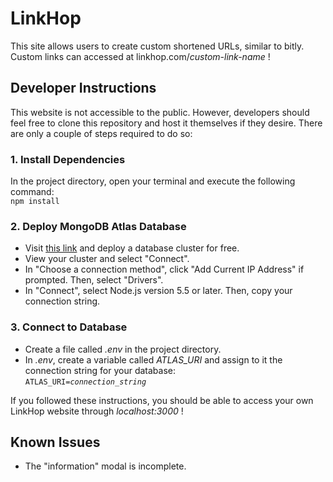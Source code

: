# LinkHop

This site allows users to create custom shortened URLs, similar to bitly. Custom links can accessed at linkhop.com/*custom-link-name* !

## Developer Instructions
This website is not accessible to the public. However, developers should feel free to clone this repository and host it themselves if they desire. There are only a couple of steps required to do so:

### 1. Install Dependencies
In the project directory, open your terminal and execute the following command:\
<code>npm install</code>

### 2. Deploy MongoDB Atlas Database
* Visit [this link](https://www.mongodb.com/products/platform/atlas-database) and deploy a database cluster for free.
* View your cluster and select "Connect".
* In "Choose a connection method", click "Add Current IP Address" if prompted. Then, select "Drivers".
* In "Connect", select Node.js version 5.5 or later. Then, copy your connection string.

### 3. Connect to Database
* Create a file called *.env* in the project directory. 
* In *.env*, create a variable called *ATLAS_URI* and assign to it the connection string for your database:\
<code>ATLAS_URI=*connection_string*</code>

If you followed these instructions, you should be able to access your own LinkHop website through *localhost:3000* !

## Known Issues
* The "information" modal is incomplete.
